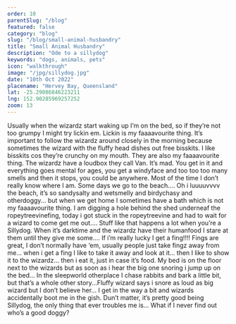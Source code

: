 ```yaml
---
order: 10
parentSlug: "/blog"
featured: false
category: "blog"
slug: "/blog/small-animal-husbandry"
title: "Small Animal Husbandry"
description: "Ode to a sillydog"
keywords: "dogs, animals, pets"
icon: "walkthrough"
image: "/jpg/sillydog.jpg"
date: "10th Oct 2022"
placename: "Hervey Bay, Queensland"
lat: -25.29086846223211
lng: 152.90285969257252
zoom: 13
---
```

Usually when the wizardz start waking up I’m on the bed, so if they’re not too grumpy I might try lickin em. Lickin is my faaaavourite thing. It’s important to follow the wizardz around closely in the morning because sometimes the wizard with the fluffy head dishes out free bisskits. I like bisskits cos they’re crunchy on my mouth. They are also my faaaavourite thing. The wizardz have a loudbox they call Van. It’s mad. You get in it and everything goes mental for ages, you get a windyface and too too too many smells and then it stops, you could be anywhere. Most of the time I don’t really know where I am. Some days we go to the beach.... Oh i luuuuvvvv the beach, it’s so sandysalty and wetsmelly and birdychasy and otherdoggy... but when we get home I sometimes have a bath which is not my faaaavourite thing. I am digging a hole behind the shed underneaf the ropeytreevinefing, today i got stuck in the ropeytreevine and had to wait for a wizard to come get me out.... Stuff like that happens a lot when you’re a Sillydog. When it’s darktime and the wizardz have their humanfood I stare at them until they give me some.... If i’m really lucky I get a fing!!!! Fings are great, I don’t normally have ‘em, usually people just take fingz away from me... when i get a fing I like to take it away and look at it... then I like to show it to the wizardz... then i eat it, just in case it’s food. My bed is on the floor next to the wizards but as soon as i hear the big one snoring i jump up on the bed... In the sleepworld otherplace I chase rabbits and bark a little bit, but that’s a whole other story...Fluffy wizard says i snore as loud as big wizard but I don’t believe her... I get in the way a bit and wizards accidentally boot me in the gish. Dun’t matter, it’s pretty good being Sillydog, the only thing that ever troubles me is... What if I never find out who’s a good doggy?
